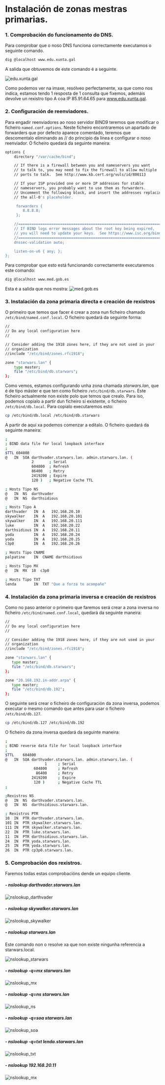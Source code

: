 # Instalación de zonas mestras primarias.

### 1. Comprobación do funcionamento do DNS.
Para comprobar que o noso DNS funciona correctamente executamos o seguinte comando.
```bash
dig @localhost www.edu.xunta.gal
```
A salida que obtuvemos de este comando é a seguinte.

![edu.xunta.gal](./img/captura1.png)

Como podemos ver na imaxe, resólveo perfectamente, xa que como nos indica, estamos tendo 1 resposta de 1 consulta que fixemos, ademáis devolve un rexistro tipo A coa IP 85.91.64.65 para www.edu.xunta.gal.


### 2. Configuración de reenviadores.
Para engadir reenviadores ao noso servidor BIND9 teremos que modificar o ficheiro  `named.conf.options`. Neste ficheiro encontraremos un apartado de forwarders que por defecto aparece comentado, teremos que descomentalo eliminando as // do principio da línea e configurar o noso reenviador. 
O ficheiro quedará da seguinte maneira:
```bash
options {
	directory "/var/cache/bind";

	// If there is a firewall between you and nameservers you want
	// to talk to, you may need to fix the firewall to allow multiple
	// ports to talk.  See http://www.kb.cert.org/vuls/id/800113

	// If your ISP provided one or more IP addresses for stable 
	// nameservers, you probably want to use them as forwarders.  
	// Uncomment the following block, and insert the addresses replacing 
	// the all-0's placeholder.

	 forwarders {
	 	8.8.8.8;
	 };

	//========================================================================
	// If BIND logs error messages about the root key being expired,
	// you will need to update your keys.  See https://www.isc.org/bind-keys
	//========================================================================
	dnssec-validation auto;

	listen-on-v6 { any; };
};
```
Para comprobar que esto está funcionando correctamente executaremos este comando:
```bash
dig @localhost www.med.gob.es
```

Esta é a salida que nos mostra:
![med.gob.es](./img/captura2.png)


### 3. Instalación da zona primaria directa e creación de rexistros
O primeiro que temos que facer é crear a zona nun ficheiro chamado `/etc/bind/named.conf.local`. O ficheiro quedará da seguinte forma:
```bash
//
// Do any local configuration here
//

// Consider adding the 1918 zones here, if they are not used in your
// organization
//include "/etc/bind/zones.rfc1918";

zone "starwars.lan" {
    type master;
    file "/etc/bind/db.starwars";
};
```
Como vemos, estamos configurando unha zona chamada *starwars.lan*, que é de tipo máster e que ten como ficheiro `/etc/bind/db.starwars`. Este ficheiro actualmente non existe polo que temos que crealo.
Para iso, podemos copialo a partir dun ficheiro sí existente, o ficheiro `/etc/bind/db.local`. Para copialo executaremos esto:
```bash
cp /etc/bind/db.local /etc/bind/db.starwars
```
A partir de aquí xa podemos comenzar a editalo. O ficheiro quedará da seguinte maneira:
```bash
;
; BIND data file for local loopback interface
;
$TTL 604800
@   IN  SOA darthvader.starwars.lan. admin.starwars.lan. (
            2       ; Serial
            604800  ; Refresh
            86400   ; Retry
            2419200 ; Expire
            120 )   ; Negative Cache TTL

; Hosts Tipo NS
@   IN  NS  darthvader
@   IN  NS  darthsidious

; Hosts Tipo A
darthvader   IN  A   192.168.20.10
skywalker    IN  A   192.168.20.101
skywalker    IN  A   192.168.20.111
luke         IN  A   192.168.20.22
darthsidious IN  A   192.168.20.11
yoda         IN  A   192.168.20.24
yoda         IN  A   192.168.20.25
c3p0         IN  A   192.168.20.26

; Hosts Tipo CNAME
palpatine    IN  CNAME darthsidious

; Hosts Tipo MX
@   IN  MX  10  c3p0

; Hosts Tipo TXT
lenda        IN  TXT "Que a forza te acompañe"
```

### 4. Instalación da zona primaria inversa e creación de rexistros
Como no paso anterior o primeiro que faremos será crear a zona inversa no ficheiro `/etc/bind/named.conf.local`, quedará da seguinte maneira:
 ```bash
//
// Do any local configuration here
//

// Consider adding the 1918 zones here, if they are not used in your
// organization
//include "/etc/bind/zones.rfc1918";

zone "starwars.lan" {
    type master;
    file "/etc/bind/db.starwars";
};

zone "20.168.192.in-addr.arpa" {
    type master;
    file "/etc/bind/db.192";
};
 ```

O seguinte será crear o ficheiro de configuración da zona inversa, podemos executar o mesmo comando que antes para usar o ficheiro `/etc/bind/db.127`. 
```bash
cp /etc/bind/db.127 /etc/bind/db.192
```

O ficheiro da zona inversa quedará da seguinte maneira:
```bash
;
; BIND reverse data file for local loopback interface
;
$TTL	604800
@	IN	SOA	darthvader.starwars.lan. admin.starwars.lan. (
			      1		; Serial
			 604800		; Refresh
			  86400		; Retry
			2419200		; Expire
			 120 )		; Negative Cache TTL
;

;Rexistros NS
@	IN	NS	darthvader.starwars.lan.
@   IN  NS  darthsidious.starwars.lan.

; Rexistros PTR
10	IN	PTR	darthvader.starwars.lan.
101	IN	PTR	skywalker.starwars.lan.
111	IN	PTR	skywalker.starwars.lan.
22	IN	PTR	luke.starwars.lan.
11	IN	PTR	darthsidious.starwars.lan.
24	IN	PTR	yoda.starwars.lan.
25	IN	PTR	yoda.starwars.lan.
26	IN	PTR	cp3p0.starwars.lan.
``` 

### 5. Comprobación dos rexistros.

Faremos todas estas comprobacións dende un equipo cliente.

##### - nslookup darthvader.starwars.lan

![nslookup_darthvader](./img/darthvader.png)

##### - nslookup skywalker.starwars.lan

![nslookup_skywalker](./img/skywalker.png)

##### - nslookup starwars.lan

Este comando non o resolve xa que non existe ningunha referencia a starwars.local.

![nslookup_starwars](./img/starwars.png)

##### - nslookup -q=mx starwars.lan

![nslookup_mx](./img/mx.png)

##### - nslookup -q=ns starwars.lan

![nslookup_ns](./img/ns.png)

##### - nslookup -q=soa starwars.lan

![nslookup_soa](./img/soa.png)

##### - nslookup -q=txt lenda.starwars.lan

![nslookup_txt](./img/txt.png)

##### - nslookup 192.168.20.11

![nslookup_mx](./img/inversa.png)